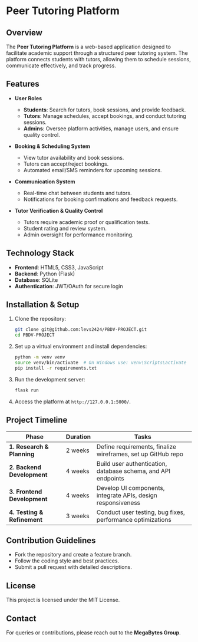 # Peer Tutoring Platform

## Overview
The **Peer Tutoring Platform** is a web-based application designed to facilitate academic support through a structured peer tutoring system. The platform connects students with tutors, allowing them to schedule sessions, communicate effectively, and track progress.

## Features
- **User Roles**
  - **Students**: Search for tutors, book sessions, and provide feedback.
  - **Tutors**: Manage schedules, accept bookings, and conduct tutoring sessions.
  - **Admins**: Oversee platform activities, manage users, and ensure quality control.

- **Booking & Scheduling System**
  - View tutor availability and book sessions.
  - Tutors can accept/reject bookings.
  - Automated email/SMS reminders for upcoming sessions.

- **Communication System**
  - Real-time chat between students and tutors.
  - Notifications for booking confirmations and feedback requests.

- **Tutor Verification & Quality Control**
  - Tutors require academic proof or qualification tests.
  - Student rating and review system.
  - Admin oversight for performance monitoring.

## Technology Stack
- **Frontend**: HTML5, CSS3, JavaScript
- **Backend**: Python (Flask)
- **Database**: SQLite
- **Authentication**: JWT/OAuth for secure login

## Installation & Setup
1. Clone the repository:
   ```sh
   git clone git@github.com:levs2424/PBDV-PROJECT.git
   cd PBDV-PROJECT
   ```
2. Set up a virtual environment and install dependencies:
   ```sh
   python -m venv venv
   source venv/bin/activate  # On Windows use: venv\Scripts\activate
   pip install -r requirements.txt
   ```
3. Run the development server:
   ```sh
   flask run
   ```
4. Access the platform at `http://127.0.0.1:5000/`.

## Project Timeline
| Phase | Duration | Tasks |
|--------|------------|---------------------|
| **1. Research & Planning** | 2 weeks | Define requirements, finalize wireframes, set up GitHub repo |
| **2. Backend Development** | 4 weeks | Build user authentication, database schema, and API endpoints |
| **3. Frontend Development** | 4 weeks | Develop UI components, integrate APIs, design responsiveness |
| **4. Testing & Refinement** | 3 weeks | Conduct user testing, bug fixes, performance optimizations |

## Contribution Guidelines
- Fork the repository and create a feature branch.
- Follow the coding style and best practices.
- Submit a pull request with detailed descriptions.

## License
This project is licensed under the MIT License.

## Contact
For queries or contributions, please reach out to the **MegaBytes Group**.

